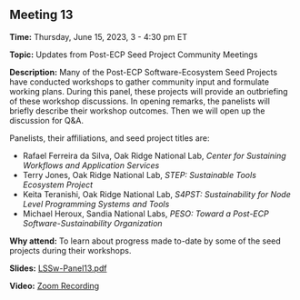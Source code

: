 ## Meeting 13

**Time:** Thursday, June 15, 2023, 3 - 4:30 pm ET

**Topic:** Updates from Post-ECP Seed Project Community Meetings

**Description:** Many of the Post-ECP Software-Ecosystem Seed Projects have conducted workshops to gather community input and formulate working plans.  During this panel, these projects will provide an outbriefing of these workshop discussions. In opening remarks, the panelists will briefly describe their workshop outcomes. Then we will open up the discussion for Q&A.


Panelists, their affiliations, and seed project titles are:

- Rafael Ferreira da Silva, Oak Ridge National Lab, _Center for Sustaining Workflows and Application Services_
- Terry Jones, Oak Ridge National Lab, _STEP: Sustainable Tools Ecosystem Project_
- Keita Teranishi, Oak Ridge National Lab, _S4PST: Sustainability for Node Level Programming Systems and Tools_
- Michael Heroux, Sandia National Labs, _PESO: Toward a Post-ECP Software-Sustainability Organization_

**Why attend:** To learn about progress made to-date by some of the seed projects during their workshops.

**Slides:** [LSSw-Panel13.pdf](files/LSSwMeeting13Panel.pdf)

**Video:** [Zoom Recording]()
